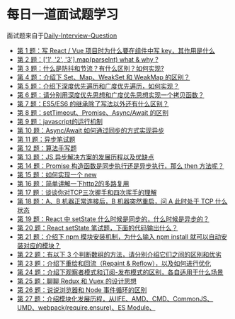  #  每日一道面试题学习 #
 面试题来自于[Daily-Interview-Question](https://github.com/Advanced-Frontend/Daily-Interview-Question)
 
- [第 1 题：写 React / Vue 项目时为什么要在组件中写 key，其作用是什么](https://github.com/LuoShengMen/StudyNotes/blob/master/DailyQuestion/%E7%AC%AC%E4%B8%80%E9%A2%98.md)
- [第 2 题：['1', '2', '3'].map(parseInt) what & why ?](https://github.com/LuoShengMen/StudyNotes/blob/master/DailyQuestion/%E7%AC%AC%E4%BA%8C%E9%A2%98.md)
- [第 3 题：什么是防抖和节流？有什么区别？如何实现?](https://github.com/LuoShengMen/StudyNotes/blob/master/DailyQuestion/%E7%AC%AC%E4%B8%89%E9%A2%98.md)
- [第 4 题：介绍下 Set、Map、WeakSet 和 WeakMap 的区别？](https://github.com/LuoShengMen/StudyNotes/blob/master/DailyQuestion/%E7%AC%AC4%E9%A2%98.md)
- [第 5 题：介绍下深度优先遍历和广度优先遍历，如何实现？](https://github.com/LuoShengMen/StudyNotes/blob/master/DailyQuestion/%E7%AC%AC%E4%BA%94%E9%A2%98.md)
- [第 6 题：请分别用深度优先思想和广度优先思想实现一个拷贝函数？](https://github.com/LuoShengMen/StudyNotes/blob/master/DailyQuestion/%E7%AC%AC%E5%85%AD%E9%A2%98.md)
- [第 7 题：ES5/ES6 的继承除了写法以外还有什么区别？](https://github.com/LuoShengMen/StudyNotes/blob/master/DailyQuestion/%E7%AC%AC%E4%B8%83%E9%A2%98.md)
- [第 8 题：setTimeout、Promise、Async/Await 的区别](https://github.com/LuoShengMen/StudyNotes/blob/master/DailyQuestion/%E7%AC%AC%E5%85%AB%E9%A2%98.md)
- [第 9 题：javascript的运行机制](https://github.com/LuoShengMen/StudyNotes/blob/master/DailyQuestion/%E7%AC%AC%E4%B9%9D%E9%A2%98.md)
- [第 10 题：Async/Await 如何通过同步的方式实现异步](https://github.com/LuoShengMen/StudyNotes/blob/master/DailyQuestion/%E7%AC%AC%E5%8D%81%E9%A2%98.md)
- [第 11 题：异步笔试题](https://github.com/LuoShengMen/StudyNotes/blob/master/DailyQuestion/%E7%AC%AC%E5%8D%81%E4%B8%80%E9%A2%98.md)
- [第 12 题：算法手写题](https://github.com/LuoShengMen/StudyNotes/blob/master/DailyQuestion/%E7%AC%AC%E5%8D%81%E4%BA%8C%E9%A2%98.md)
- [第 13 题：JS 异步解决方案的发展历程以及优缺点](https://github.com/LuoShengMen/StudyNotes/blob/master/DailyQuestion/%E7%AC%AC%E5%8D%81%E4%B8%89%E9%A2%98.md)
- [第 14 题：Promise 构造函数是同步执行还是异步执行，那么 then 方法呢？](https://github.com/LuoShengMen/StudyNotes/blob/master/DailyQuestion/%E7%AC%AC%E5%8D%81%E5%9B%9B%E9%A2%98.md)
- [第 15 题：如何实现一个 new](https://github.com/LuoShengMen/StudyNotes/blob/master/DailyQuestion/%E7%AC%AC%E5%8D%81%E4%BA%94%E9%A2%98.md)
- [第 16 题：简单讲解一下http2的多路复用](https://github.com/LuoShengMen/StudyNotes/blob/master/DailyQuestion/%E7%AC%AC%E5%8D%81%E5%85%AD%E9%A2%98.md)
- [第 17 题：谈谈你对TCP三次握手和四次挥手的理解](https://github.com/LuoShengMen/StudyNotes/blob/master/DailyQuestion/%E7%AC%AC%E5%8D%81%E4%B8%83%E9%A2%98.md)
- [第 18 题：A、B 机器正常连接后，B 机器突然重启，问 A 此时处于 TCP 什么状态](https://github.com/LuoShengMen/StudyNotes/blob/master/DailyQuestion/%E7%AC%AC%E5%8D%81%E5%85%AB%E9%A2%98.md)
- [第 19 题：React 中 setState 什么时候是同步的，什么时候是异步的？](https://github.com/LuoShengMen/StudyNotes/blob/master/DailyQuestion/%E7%AC%AC%E5%8D%81%E4%B9%9D%E9%A2%98.md)
- [第 20 题：React setState 笔试题，下面的代码输出什么？](https://github.com/LuoShengMen/StudyNotes/blob/master/DailyQuestion/%E7%AC%AC%E4%BA%8C%E5%8D%81%E9%A2%98.md)
- [第 21 题：介绍下 npm 模块安装机制，为什么输入 npm install 就可以自动安装对应的模块？](https://github.com/LuoShengMen/StudyNotes/blob/master/DailyQuestion/%E7%AC%AC%E4%BA%8C%E5%8D%81%E4%B8%80%E9%A2%98.md)
- [第 22 题：有以下 3 个判断数组的方法，请分别介绍它们之间的区别和优劣](https://github.com/LuoShengMen/StudyNotes/blob/master/DailyQuestion/%E7%AC%AC%E4%BA%8C%E5%8D%81%E4%BA%8C%E9%A2%98.md)
- [第 23 题：介绍下重绘和回流（Repaint & Reflow），以及如何进行优化](https://github.com/LuoShengMen/StudyNotes/blob/master/DailyQuestion/%E7%AC%AC%E4%BA%8C%E5%8D%81%E4%B8%89%E9%A2%98.md)
- [第 24 题：介绍下观察者模式和订阅-发布模式的区别，各自适用于什么场景](https://github.com/LuoShengMen/StudyNotes/blob/master/DailyQuestion/%E7%AC%AC%E4%BA%8C%E5%8D%81%E5%9B%9B%E9%A2%98.md)
- [第 25 题：聊聊 Redux 和 Vuex 的设计思想](https://github.com/LuoShengMen/StudyNotes/blob/master/DailyQuestion/%E7%AC%AC%E4%BA%8C%E5%8D%81%E4%BA%94%E9%A2%98.md)
- [第 26 题：说说浏览器和 Node 事件循环的区别](https://github.com/LuoShengMen/StudyNotes/blob/master/DailyQuestion/%E7%AC%AC%E4%BA%8C%E5%8D%81%E5%85%AD%E9%A2%98.md)
- [第 27 题：介绍模块化发展历程，从IIFE、AMD、CMD、CommonJS、UMD、webpack(require.ensure)、ES Module、<script type="module">](https://github.com/LuoShengMen/StudyNotes/blob/master/DailyQuestion/%E7%AC%AC%E4%BA%8C%E5%8D%81%E4%B8%83%E9%A2%98.md)
- [第 28 题：全局作用域中，用 const 和 let 声明的变量不在 window 上，那到底在哪里？如何去获取？。](https://github.com/LuoShengMen/StudyNotes/blob/master/DailyQuestion/%E7%AC%AC%E4%BA%8C%E5%8D%81%E5%85%AB%E9%A2%98.md)
- [第 29 题：cookie 和 token 都存放在 header 中，为什么不会劫持 token？](https://github.com/LuoShengMen/StudyNotes/blob/master/DailyQuestion/%E7%AC%AC%E4%BA%8C%E5%8D%81%E4%B9%9D%E9%A2%98.md)
- [第 30 题：聊聊 Vue 的双向数据绑定，Model 如何改变 View，View 又是如何改变 Model 的](https://github.com/LuoShengMen/StudyNotes/blob/master/DailyQuestion/%E7%AC%AC%E4%B8%89%E5%8D%81%E9%A2%98.md)
- [第 31 题：请把俩个数组 [A1, A2, B1, B2, C1, C2, D1, D2] 和 [A, B, C, D]合并为 [A1, A2, A, B1, B2, B, C1, C2, C, D1, D2, D]](https://github.com/LuoShengMen/StudyNotes/blob/master/DailyQuestion/%E7%AC%AC%E4%B8%89%E5%8D%81%E4%B8%80%E9%A2%98.md)
- [第 32 题：浏览器的同源策略有哪些](https://github.com/LuoShengMen/StudyNotes/blob/master/DailyQuestion/%E7%AC%AC%E4%B8%89%E5%8D%81%E4%BA%8C%E9%A2%98.md)
- [第 33 题：改造下面的代码，使之输出0 - 9，写出你能想到的所有解法。](https://github.com/LuoShengMen/StudyNotes/blob/master/DailyQuestion/%E7%AC%AC%E4%B8%89%E5%8D%81%E4%B8%89%E9%A2%98.md)
- [第 34 题：Virtual DOM 真的比操作原生 DOM 快吗？谈谈你的想法。](https://github.com/LuoShengMen/StudyNotes/blob/master/DailyQuestion/%E7%AC%AC%E4%B8%89%E5%8D%81%E5%9B%9B%E9%A2%98.md)
- [第 35 题：写出你能想到的数组去重](https://github.com/LuoShengMen/StudyNotes/blob/master/DailyQuestion/%E7%AC%AC%E4%B8%89%E5%8D%81%E4%BA%94%E9%A2%98.md)
- [第 36 题：下面的代码打印什么内容，为什么？](https://github.com/LuoShengMen/StudyNotes/blob/master/DailyQuestion/%E7%AC%AC%E4%B8%89%E5%8D%81%E5%85%AD%E9%A2%98.md)
- [第 37 题：简单改造下面的代码，使之分别打印 10 和 20](https://github.com/LuoShengMen/StudyNotes/blob/master/DailyQuestion/%E7%AC%AC%E4%B8%89%E5%8D%81%E4%B8%83%E9%A2%98.md)
- [第 38 题：什么是闭包，作用是什么，会带来哪些影响](https://github.com/LuoShengMen/StudyNotes/blob/master/DailyQuestion/%E7%AC%AC%E4%B8%89%E5%8D%81%E5%85%AB%E9%A2%98.md)
- [第 39 题：说一说对原型链对理解](https://github.com/LuoShengMen/StudyNotes/blob/master/DailyQuestion/%E7%AC%AC%E4%B8%89%E5%8D%81%E4%B9%9D%E9%A2%98.md)
- [第 40 题：this的用法以及优先级](https://github.com/LuoShengMen/StudyNotes/blob/master/DailyQuestion/%E7%AC%AC%E5%9B%9B%E5%8D%81%E9%A2%98.md)
- [第 41 题： 何为作用域链]()



